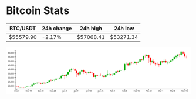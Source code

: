# Bitcoin Stats

BTC/USDT|24h change|24h high|24h low|
|---|---|---|---|
|$55579.90|-2.17%|$57068.41|$53271.34|

<img src="./chart.svg">
